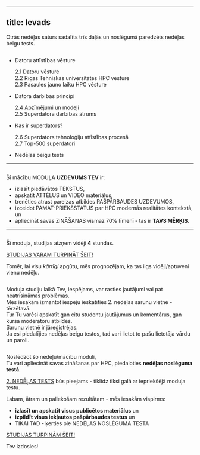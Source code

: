 
---
title: Ievads
---

Otrās nedēļas saturs sadalīts trīs daļās un noslēgumā paredzēts nedēļas beigu tests.

```attention-note {label: "Otrās nedēļas tēmas"}
```
- Datoru attīstības vēsture
   
    2.1 Datoru vēsture  
    2.2 Rīgas Tehniskās universitātes HPC vēsture  
    2.3 Pasaules jauno laiku HPC vēsture
  
- Datora darbības principi

    2.4 Apzīmējumi un modeļi  
    2.5 Superdatora darbības ātrums 

- Kas ir superdators?

    2.6 Superdators tehnoloģiju attīstības procesā  
    2.7 Top-500 superdatori  

- Nedēļas beigu tests
  
---
```attention-note {label: "Tavs uzdevums"}
```
Šī mācību MODUĻA **UZDEVUMS TEV** ir:
- izlasīt piedāvātos TEKSTUS,
- apskatīt ATTĒLUS un VIDEO materiālus,
- trenēties atrast pareizas atbildes PAŠPĀRBAUDES UZDEVUMOS,
- izceidot PAMAT-PRIEKŠSTATUS par HPC modernās realitātes kontekstā, un
- apliecināt savas ZINĀŠANAS vismaz 70% līmenī - tas ir **TAVS MĒRĶIS**.

---
```attention-note {label: "Studijas prasa Tavu laiku"}
```
Šī moduļa, studijas aizņem vidēji **4** stundas.

[STUDIJAS VARAM TURPINĀT ŠEIT!](https://hpc-pamati-saturs.learning.lv/preview/2-modulis/1_1)

Tomēr, lai visu *kārtīgi* apgūtu, mēs prognozējam, ka tas ilgs vidēji/aptuveni vienu nedēļu.

```attention-note {label: "Tu neesi viens"}
```
Moduļa studiju laikā Tev, iespējams, var rasties jautājumi vai pat neatrisināmas problēmas.  
Mēs iesakām izmantot iespēju ieskatīties 2. nedēļas sarunu vietnē - tērzētavā.  
Tur Tu varēsi apskatīt gan citu studentu jautājumus un komentārus, gan kursa moderatoru atbildes.  
Sarunu vietnē ir jāreģistrējas.  
Ja esi piedalījies nedēļas beigu testos, tad vari lietot to pašu lietotāja vārdu un paroli.

<!--
[SARUNU VIETNE - TĒRZĒTAVA](https://2-ned-sarunas.netlify.app/)
-->

```attention-note {label: "Kā pārliecināties, vai Tu esi ieguvis jaunas zināšanas"}
```
Noslēdzot šo nedēļu/mācību moduli,  
Tu vari apliecināt savas zināšanas par HPC, piedaloties **nedēļas noslēguma testā**.  

[2. NEDĒĻAS TESTS](https://hpc-pamati.learning.lv/exam) būs pieejams - 
tiklīdz tiksi galā ar iepriekšējā moduļa testu.

Labam, ātram un paliekošam rezultātam - mēs iesakām vispirms:
-  **izlasīt un apskatīt visus publicētos materiālus** un 
- **izpildīt visus iekļautos pašpārbaudes testus** un 
- TIKAI TAD - ķerties pie NEDĒĻAS NOSLĒGUMA TESTA

[STUDIJAS TURPINĀM ŠEIT!](https://hpc-pamati-saturs.learning.lv/preview/2-modulis/1_1)

Tev izdosies!
